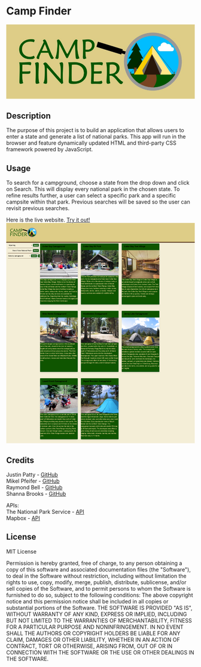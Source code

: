 # Camp Finder
![Camp Finder Logo](./assets/images/camp_finder_horizontal_with_bg.jpg)

## Description

The purpose of this project is to build an application that allows users to enter a state and generate a list of national parks. This app will run in the browser and feature dynamically updated HTML and third-party CSS framework powered by JavaScript.

## Usage

To search for a campground, choose a state from the drop down and click on Search. This will display every national park in the chosen state. To refine results further, a user can select a specific park and a specific campsite within that park. Previous searches will be saved so the user can revisit previous searches.

Here is the live website. [Try it out!](https://justinpatty.github.io/camp-finder/) <br/>
![Screenshot of Camp Finder](./assets/images/campfinder_screenshot.png)

## Credits

Justin Patty - [GitHub](https://github.com/justinpatty) <br/>
Mikel Pfeifer - [GitHub](https://github.com/mdpfeifer1) <br/>
Raymond Bell - [GitHub](https://github.com/G6-2Flyy) <br/>
Shanna Brooks - [GitHub](https://github.com/shanna-not-shawna) <br/>

APIs: <br/>
The National Park Service - [API](https://www.nps.gov/subjects/developer/index.htm) <br/>
Mapbox - [API](https://docs.mapbox.com/api/overview/)


## License
MIT License

Permission is hereby granted, free of charge, to any person obtaining a copy
of this software and associated documentation files (the "Software"), to deal
in the Software without restriction, including without limitation the rights
to use, copy, modify, merge, publish, distribute, sublicense, and/or sell
copies of the Software, and to permit persons to whom the Software is
furnished to do so, subject to the following conditions:
The above copyright notice and this permission notice shall be included in all
copies or substantial portions of the Software.
THE SOFTWARE IS PROVIDED "AS IS", WITHOUT WARRANTY OF ANY KIND, EXPRESS OR
IMPLIED, INCLUDING BUT NOT LIMITED TO THE WARRANTIES OF MERCHANTABILITY,
FITNESS FOR A PARTICULAR PURPOSE AND NONINFRINGEMENT. IN NO EVENT SHALL THE
AUTHORS OR COPYRIGHT HOLDERS BE LIABLE FOR ANY CLAIM, DAMAGES OR OTHER
LIABILITY, WHETHER IN AN ACTION OF CONTRACT, TORT OR OTHERWISE, ARISING FROM,
OUT OF OR IN CONNECTION WITH THE SOFTWARE OR THE USE OR OTHER DEALINGS IN THE
SOFTWARE.